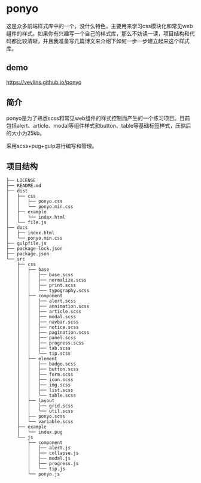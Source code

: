 # ponyo
这是众多前端样式库中的一个，没什么特色，主要用来学习css模块化和常见web组件的样式。如果你有兴趣写一个自己的样式库，那么不妨读一读，项目结构和代码都比较清晰，并且我准备写几篇博文来介绍下如何一步一步建立起来这个样式库。

## demo
https://vevlins.github.io/ponyo
## 简介
ponyo是为了熟悉scss和常见web组件的样式控制而产生的一个练习项目。目前包括alert、article、modal等组件样式和button、table等基础标签样式，压缩后的大小为25kb。

采用scss+pug+gulp进行编写和管理。

## 项目结构

```
├── LICENSE
├── README.md
├── dist
│   ├── css
│   │   ├── ponyo.css
│   │   └── ponyo.min.css
│   ├── example
│   │   └── index.html
│   └── file.js
├── docs
│   ├── index.html
│   └── ponyo.min.css
├── gulpfile.js
├── package-lock.json
├── package.json
└── src
    ├── css
    │   ├── base
    │   │   ├── base.scss
    │   │   ├── normalize.scss
    │   │   ├── print.scss
    │   │   └── typography.scss
    │   ├── component
    │   │   ├── alert.scss
    │   │   ├── annimation.scss
    │   │   ├── article.scss
    │   │   ├── modal.scss
    │   │   ├── navbar.scss
    │   │   ├── notice.scss
    │   │   ├── pagination.scss
    │   │   ├── panel.scss
    │   │   ├── progress.scss
    │   │   ├── tab.scss
    │   │   └── tip.scss
    │   ├── element
    │   │   ├── badge.scss
    │   │   ├── button.scss
    │   │   ├── form.scss
    │   │   ├── icon.scss
    │   │   ├── img.scss
    │   │   ├── list.scss
    │   │   └── table.scss
    │   ├── layout
    │   │   ├── grid.scss
    │   │   └── util.scss
    │   ├── ponyo.scss
    │   └── variable.scss
    ├── example
    │   └── index.pug
    └── js
        ├── component
        │   ├── alert.js
        │   ├── collapse.js
        │   ├── modal.js
        │   ├── progress.js
        │   └── tip.js
        └── ponyo.js
```
